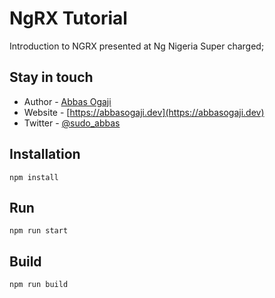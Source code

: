 # NgRX Tutorial

Introduction to NGRX presented at Ng Nigeria Super charged;

## Stay in touch

- Author - [Abbas Ogaji](https://abbasogaji.dev)
- Website - [https://abbasogaji.dev](https://abbasogaji.dev)
- Twitter - [@sudo_abbas](https://twitter.com/sudo_abbas)


## Installation
`npm install` 

## Run
`npm run start`

## Build
`npm run build`
